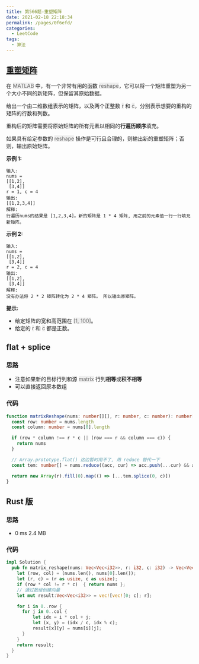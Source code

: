 ```yaml
---
title: 第566题-重塑矩阵
date: 2021-02-18 22:18:34
permalink: /pages/0f6efd/
categories:
  - LeetCode
tags:
  - 算法
---
```


## [重塑矩阵](https://leetcode-cn.com/problems/reshape-the-matrix/)

在 <font style="background: #eee; color: #666;">MATLAB</font> 中，有一个非常有用的函数 <font style="background: #eee; color: #666;">reshape</font>，它可以将一个矩阵重塑为另一个大小不同的新矩阵，但保留其原始数据。

给出一个由二维数组表示的矩阵，以及两个正整数 <font style="background: #eee; color: #666;">r</font> 和 <font style="background: #eee; color: #666;">c</font>，分别表示想要的重构的矩阵的行数和列数。

重构后的矩阵需要将原始矩阵的所有元素以相同的**行遍历顺序**填充。

如果具有给定参数的 <font style="background: #eee; color: #666;">reshape</font> 操作是可行且合理的，则输出新的重塑矩阵；否则，输出原始矩阵。

<!-- more -->

**示例 1:**

```
输入:
nums =
[[1,2],
 [3,4]]
r = 1, c = 4
输出:
[[1,2,3,4]]
解释:
行遍历nums的结果是 [1,2,3,4]。新的矩阵是 1 * 4 矩阵, 用之前的元素值一行一行填充新矩阵。
```

**示例 2:**

```
输入:
nums =
[[1,2],
 [3,4]]
r = 2, c = 4
输出:
[[1,2],
 [3,4]]
解释:
没有办法将 2 * 2 矩阵转化为 2 * 4 矩阵。 所以输出原矩阵。
```

**提示:**

- 给定矩阵的宽和高范围在 <font style="background: #eee; color: #666;">[1, 100]</font>。
- 给定的 <font style="background: #eee; color: #666;">r</font> 和 <font style="background: #eee; color: #666;">c</font> 都是正数。

## flat + splice

### 思路

- 注意如果新的目标行列和源 <font style="background: #eee; color: #666;">matrix</font> 行列**相等**或**积不相等**
- 可以直接返回原本数组

### 代码

```TypeScript
function matrixReshape(nums: number[][], r: number, c: number): number[][] {
  const row: number = nums.length
  const column: number = nums[0].length

  if (row * column !== r * c || (row === r && column === c)) {
    return nums
  }

  // Array.prototype.flat() 这边暂时用不了, 用 reduce 替代一下
  const tem: number[] = nums.reduce((acc, cur) => acc.push(...cur) && acc, [])

  return new Array(r).fill(0).map(() => [...tem.splice(0, c)])
}
```

## Rust 版

### 思路

- 0 ms 2.4 MB

### 代码

```Rust
impl Solution {
  pub fn matrix_reshape(nums: Vec<Vec<i32>>, r: i32, c: i32) -> Vec<Vec<i32>> {
    let (row, col) = (nums.len(), nums[0].len());
    let (r, c) = (r as usize, c as usize);
    if (row * col != r * c)  { return nums };
    // 通过数组创建向量
    let mut result:Vec<Vec<i32>> = vec![vec![0; c]; r];

    for i in 0..row {
      for j in 0..col {
          let idx = i * col + j;
          let (x, y) = (idx / c, idx % c);
          result[x][y] = nums[i][j];
      }
    }
    return result;
  }
}
```
